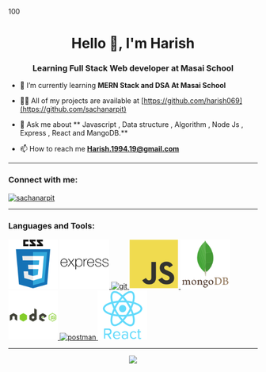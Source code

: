 100<h1 align="center">Hello 👋, I'm Harish</h1>
<h3 align="center">Learning Full Stack Web developer at Masai School</h3>


- 🌱 I’m currently learning **MERN Stack and DSA At Masai School**

- 👨‍💻 All of my projects are available at [https://github.com/harish069](https://github.com/sachanarpit)

- 💬 Ask me about ** Javascript , Data structure , Algorithm , Node Js , Express , React and MangoDB.**

- 📫 How to reach me **Harish.1994.19@gmail.com**


<hr />

<h3 align="left">Connect with me:</h3>
<p align="left">

<a href="https://www.linkedin.com/in/harish-andela-660446216?lipi=urn%3Ali%3Apage%3Ad_flagship3_profile_view_base_contact_details%3BWOFBuMLtSVumJqPJsTxeBw%3D%3D" target="blank"><img align="center" src="https://raw.githubusercontent.com/rahuldkjain/github-profile-readme-generator/master/src/images/icons/Social/linked-in-alt.svg" alt="sachanarpit" height="30" width="40" /></a>
  
<!--   <h3 align="center">
Profiencies 
  </h3>  

<p align="center">
  <img  src="https://user-images.githubusercontent.com/59872807/89734655-0bade600-da7b-11ea-91e3-a38a9d86eb25.jpg">
  </p> -->

</p>
<hr />
<h3 align="left">Languages and Tools:</h3>
<div style={display:grid gird-template-columns:repeat(4,30%}>
<p align="left"> <img src="https://raw.githubusercontent.com/devicons/devicon/master/icons/css3/css3-original-wordmark.svg" alt="css3" width="100" height="100"/> </a> <a href="https://expressjs.com" target="_blank"> <img src="https://raw.githubusercontent.com/devicons/devicon/master/icons/express/express-original-wordmark.svg" alt="express" width="100" height="100"/> </a> <a href="https://git-scm.com/" target="_blank"> <img src="https://www.vectorlogo.zone/logos/git-scm/git-scm-icon.svg" alt="git" width="100" height="100"/> </a> <a href="https://developer.mozilla.org/en-US/docs/Web/JavaScript" target="_blank"> <img src="https://raw.githubusercontent.com/devicons/devicon/master/icons/javascript/javascript-original.svg" alt="javascript" width="100" height="100"/> </a> <a href="https://www.mongodb.com/" target="_blank"> <img src="https://raw.githubusercontent.com/devicons/devicon/master/icons/mongodb/mongodb-original-wordmark.svg" alt="mongodb" width="100" height="100"/> </a> <a href="https://nodejs.org" target="_blank"> <img src="https://raw.githubusercontent.com/devicons/devicon/master/icons/nodejs/nodejs-original-wordmark.svg" alt="nodejs" width="100" height="100"/> </a> <a href="https://postman.com" target="_blank"> <img src="https://www.vectorlogo.zone/logos/getpostman/getpostman-icon.svg" alt="postman" width="100" height="100"/> </a> <a href="https://reactjs.org/" target="_blank"> <img src="https://raw.githubusercontent.com/devicons/devicon/master/icons/react/react-original-wordmark.svg" alt="react" width="100" height="100"/> </a> </p></div>
<hr />


 <p align="center">
  <img  src="https://raw.githubusercontent.com/Trilokia/Trilokia/379277808c61ef204768a61bbc5d25bc7798ccf1/bottom_header.svg">
  </p>
